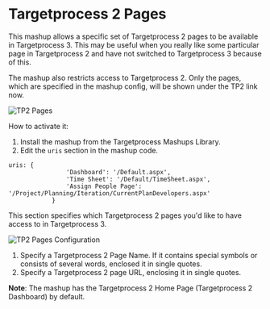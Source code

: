 Targetprocess 2 Pages
=======================

This mashup allows a specific set of Targetprocess 2 pages to be available in Targetprocess 3. This may be useful when you really like some particular page in Targetprocess 2 and have not switched to Targetprocess 3 because of this.

The mashup also restricts access to Targetprocess 2. Only the pages, which are specified in the mashup config, will be shown under the TP2 link now.

![TP2 Pages](https://github.com/TargetProcess/TP3MashupLibrary/raw/master/Targetprocess%202%20Pages/TP2Pages.png)

How to activate it:

1. Install the mashup from the Targetprocess Mashups Library.
2. Edit the ```uris``` section in the mashup code.

``` 
uris: {
                'Dashboard': '/Default.aspx',
                'Time Sheet': '/Default/TimeSheet.aspx',
                'Assign People Page': '/Project/Planning/Iteration/CurrentPlanDevelopers.aspx'
            }
```

This section specifies which Targetprocess 2 pages you'd like to have access to in Targetprocess 3.

![TP2 Pages Configuration](https://github.com/TargetProcess/TP3MashupLibrary/raw/master/Targetprocess%202%20Pages/TP2PagesConfiguration.png)

1. Specify a Targetprocess 2 Page Name. If it contains special symbols or consists of several words, enclosed it in single quotes.
2. Specify a Targetprocess 2 page URL, enclosing it in single quotes.

__Note__:
The mashup has the Targetprocess 2 Home Page (Targetprocess 2 Dashboard) by default.


